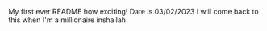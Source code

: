 My first ever README how exciting! Date is 03/02/2023 
I will come back to this when I'm a millionaire inshallah
